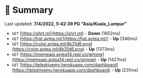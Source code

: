 # 📖 Summary
Last updated: **7/4/2022, 5:42:39 PG "Asia/Kuala_Lumpur"**

- `GET` [https://shrt.ml](https://shrt.ml) - **Down** (1652ms)
- `GET` [https://hst.aytea.ml/](https://hst.aytea.ml/) - **Up** (346ms)
- `GET` [https://color.aytea.ml/4b31d6.png](https://color.aytea.ml/4b31d6.png) - **Up** (1373ms)
- `GET` [https://memeapi.aytea14.repl.co/gimme](https://memeapi.aytea14.repl.co/gimme) - **Up** (1427ms)
- `GET` [https://teledrivemy.herokuapp.com/dashboard](https://teledrivemy.herokuapp.com/dashboard) - **Up** (231ms)

